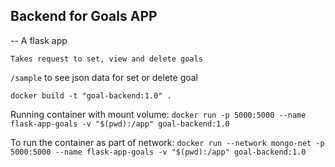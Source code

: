 ## Backend for Goals APP

-- A flask app 

    Takes request to set, view and delete goals

`/sample` to see json data for set or delete goal

`docker build -t "goal-backend:1.0" .`

Running container with mount volume: `docker run -p 5000:5000 --name flask-app-goals -v "$(pwd):/app" goal-backend:1.0`

To run the container as part of network: `docker run --network mongo-net -p 5000:5000 --name flask-app-goals -v "$(pwd):/app" goal-backend:1.0`